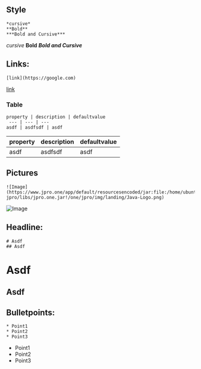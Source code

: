 
## Style
```
*cursive*
**Bold**
***Bold and Cursive***
```
*cursive*
**Bold**
***Bold and Cursive***

## Links:
```
[link](https://google.com)
```
[link](https://google.com)

### Table
```
property | description | defaultvalue
 --- | --- | ---
asdf | asdfsdf | asdf
```
property | description | defaultvalue
 --- | --- | ---
asdf | asdfsdf | asdf

## Pictures
```
![Image](https://www.jpro.one/app/default/resourcesencoded/jar:file:/home/ubuntu/jpro/jpro.one-jpro/libs/jpro.one.jar!/one/jpro/img/landing/Java-Logo.png)
```
![Image](https://www.jpro.one/app/default/resourcesencoded/jar:file:/home/ubuntu/jpro/jpro.one-jpro/libs/jpro.one.jar!/one/jpro/img/landing/Java-Logo.png)

## Headline:
```
# Asdf
## Asdf
```
# Asdf
## Asdf

## Bulletpoints:
```
* Point1
* Point2
* Point3
```
* Point1
* Point2
* Point3